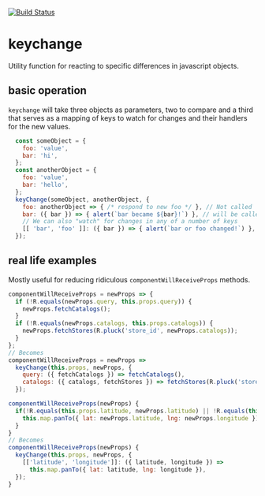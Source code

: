 [![Build Status](https://travis-ci.org/klarstrup/keychange.svg?branch=master)](https://travis-ci.org/klarstrup/keychange)

# keychange
Utility function for reacting to specific differences in javascript objects.

## basic operation

`keychange` will take three objects as parameters, two to compare and a third that serves as a mapping of keys to watch for changes and their handlers for the new values.

```js
  const someObject = {
    foo: 'value',
    bar: 'hi',
  };
  const anotherObject = {
    foo: 'value',
    bar: 'hello',
  };
  keyChange(someObject, anotherObject, {
    foo: anotherObject => { /* respond to new foo */ }, // Not called
    bar: ({ bar }) => { alert(`bar became ${bar}!`) }, // will be called
    // We can also "watch" for changes in any of a number of keys
    [[ 'bar', 'foo' ]]: ({ bar }) => { alert(`bar or foo changed!`) }, // will be called
  });
```

## real life examples
Mostly useful for reducing ridiculous `componentWillReceiveProps` methods.

```js
componentWillReceiveProps = newProps => {
  if (!R.equals(newProps.query, this.props.query)) {
    newProps.fetchCatalogs();
  }
  if (!R.equals(newProps.catalogs, this.props.catalogs)) {
    newProps.fetchStores(R.pluck('store_id', newProps.catalogs));
  }
};
// Becomes
componentWillReceiveProps = newProps =>
  keyChange(this.props, newProps, {
    query: ({ fetchCatalogs }) => fetchCatalogs(),
    catalogs: ({ catalogs, fetchStores }) => fetchStores(R.pluck('store_id', catalogs)),
  });
```

```js
componentWillReceiveProps(newProps) {
  if(!R.equals(this.props.latitude, newProps.latitude) || !R.equals(this.props.longitude, newProps.longitude) {
    this.map.panTo({ lat: newProps.latitude, lng: newProps.longitude })
  }
}
// Becomes
componentWillReceiveProps(newProps) {
  keyChange(this.props, newProps, {
    [['latitude', 'longitude']]: ({ latitude, longitude }) =>
      this.map.panTo({ lat: latitude, lng: longitude }),
  });
}
```
